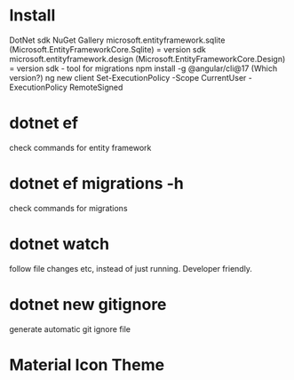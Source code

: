 # Install

DotNet sdk
NuGet Gallery
microsoft.entityframework.sqlite (Microsoft.EntityFrameworkCore.Sqlite) = version sdk
microsoft.entityframework.design (Microsoft.EntityFrameworkCore.Design) = version sdk - tool for migrations
npm install -g @angular/cli@17 (Which version?)
ng new client
Set-ExecutionPolicy -Scope CurrentUser -ExecutionPolicy RemoteSigned

# dotnet ef 

check commands for entity framework

# dotnet ef migrations -h

check commands for migrations

# dotnet watch

follow file changes etc, instead of just running. Developer friendly.

# dotnet new gitignore

generate automatic git ignore file

# Material Icon Theme